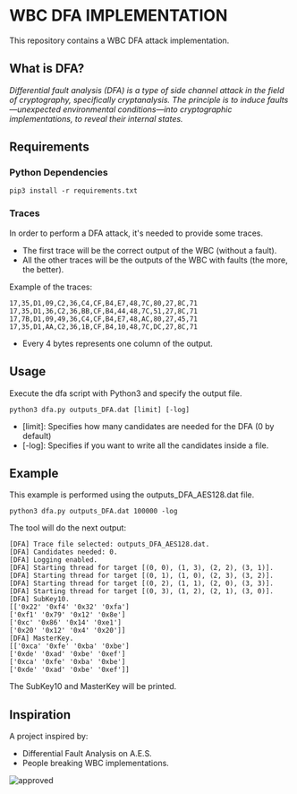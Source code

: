 # WBC DFA IMPLEMENTATION

This repository contains a WBC DFA attack implementation.

## What is DFA?

*Differential fault analysis (DFA) is a type of side channel attack in the field of cryptography, specifically cryptanalysis. The principle is to induce faults—unexpected environmental conditions—into cryptographic implementations, to reveal their internal states.*

## Requirements

### Python Dependencies

```shell
pip3 install -r requirements.txt
```

### Traces

In order to perform a DFA attack, it's needed to provide some traces.

* The first trace will be the correct output of the WBC (without a fault).
* All the other traces will be the outputs of the WBC with faults (the more, the better).

Example of the traces:

```
17,35,D1,09,C2,36,C4,CF,B4,E7,48,7C,80,27,8C,71
17,35,D1,36,C2,36,BB,CF,B4,44,48,7C,51,27,8C,71
17,7B,D1,09,49,36,C4,CF,B4,E7,48,AC,80,27,45,71
17,35,D1,AA,C2,36,1B,CF,B4,10,48,7C,DC,27,8C,71
```

* Every 4 bytes represents one column of the output.

## Usage

Execute the dfa script with Python3 and specify the output file.

```shell
python3 dfa.py outputs_DFA.dat [limit] [-log]
```

* [limit]: Specifies how many candidates are needed for the DFA (0 by default)
* [-log]: Specifies if you want to write all the candidates inside a file.

## Example

This example is performed using the outputs_DFA_AES128.dat file.

```shell
python3 dfa.py outputs_DFA.dat 100000 -log
```

The tool will do the next output:

```
[DFA] Trace file selected: outputs_DFA_AES128.dat.
[DFA] Candidates needed: 0.
[DFA] Logging enabled.
[DFA] Starting thread for target [(0, 0), (1, 3), (2, 2), (3, 1)].
[DFA] Starting thread for target [(0, 1), (1, 0), (2, 3), (3, 2)].
[DFA] Starting thread for target [(0, 2), (1, 1), (2, 0), (3, 3)].
[DFA] Starting thread for target [(0, 3), (1, 2), (2, 1), (3, 0)].
[DFA] SubKey10.
[['0x22' '0xf4' '0x32' '0xfa']
['0xf1' '0x79' '0x12' '0x8e']
['0xc' '0x86' '0x14' '0xe1']
['0x20' '0x12' '0x4' '0x20']]
[DFA] MasterKey.
[['0xca' '0xfe' '0xba' '0xbe']
['0xde' '0xad' '0xbe' '0xef']
['0xca' '0xfe' '0xba' '0xbe']
['0xde' '0xad' '0xbe' '0xef']]
```

The SubKey10 and MasterKey will be printed.

## Inspiration

A project inspired by:

* Differential Fault Analysis on A.E.S.
* People breaking WBC implementations.

<img src="https://img.shields.io/badge/kikones34-approved-blue" alt="approved">
